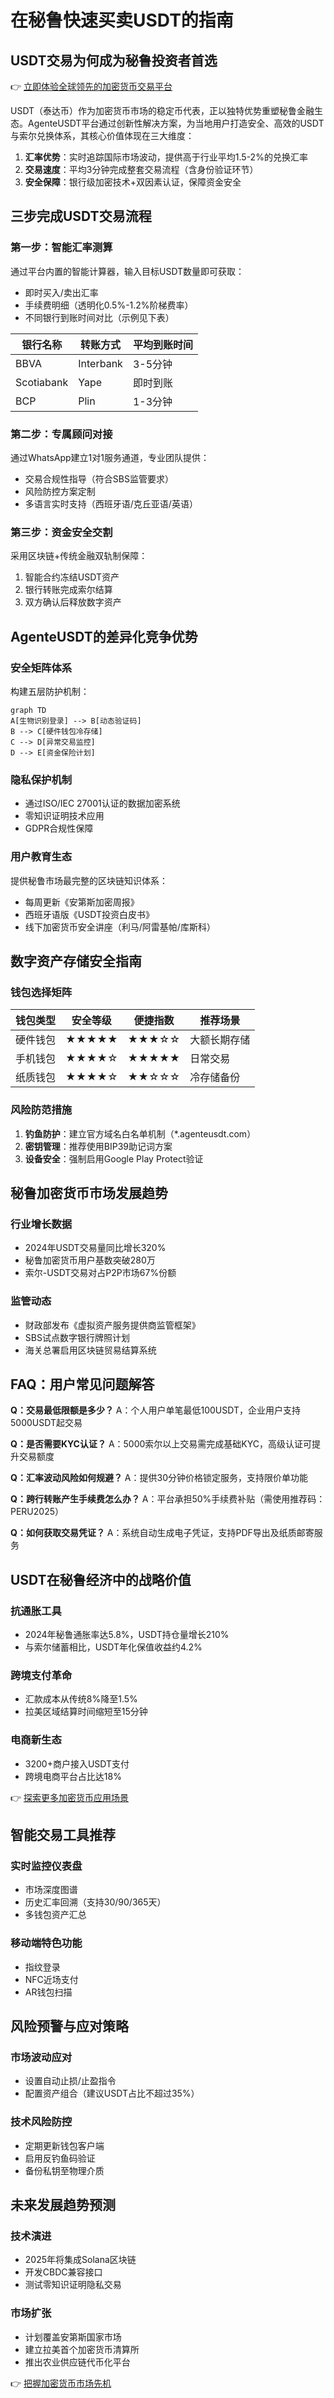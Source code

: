 # 在秘鲁快速买卖USDT的指南

## USDT交易为何成为秘鲁投资者首选
👉 [立即体验全球领先的加密货币交易平台](https://bit.ly/okx_welcome)

USDT（泰达币）作为加密货币市场的稳定币代表，正以独特优势重塑秘鲁金融生态。AgenteUSDT平台通过创新性解决方案，为当地用户打造安全、高效的USDT与索尔兑换体系，其核心价值体现在三大维度：

1. **汇率优势**：实时追踪国际市场波动，提供高于行业平均1.5-2%的兑换汇率
2. **交易速度**：平均3分钟完成整套交易流程（含身份验证环节）
3. **安全保障**：银行级加密技术+双因素认证，保障资金安全

## 三步完成USDT交易流程

### 第一步：智能汇率测算
通过平台内置的智能计算器，输入目标USDT数量即可获取：
- 即时买入/卖出汇率
- 手续费明细（透明化0.5%-1.2%阶梯费率）
- 不同银行到账时间对比（示例见下表）

| 银行名称 | 转账方式 | 平均到账时间 |
|---------|----------|--------------|
| BBVA    | Interbank | 3-5分钟      |
| Scotiabank | Yape     | 即时到账     |
| BCP     | Plin       | 1-3分钟      |

### 第二步：专属顾问对接
通过WhatsApp建立1对1服务通道，专业团队提供：
- 交易合规性指导（符合SBS监管要求）
- 风险防控方案定制
- 多语言实时支持（西班牙语/克丘亚语/英语）

### 第三步：资金安全交割
采用区块链+传统金融双轨制保障：
1. 智能合约冻结USDT资产
2. 银行转账完成索尔结算
3. 双方确认后释放数字资产

## AgenteUSDT的差异化竞争优势

### 安全矩阵体系
构建五层防护机制：
```mermaid
graph TD
A[生物识别登录] --> B[动态验证码]
B --> C[硬件钱包冷存储]
C --> D[异常交易监控]
D --> E[资金保险计划]
```

### 隐私保护机制
- 通过ISO/IEC 27001认证的数据加密系统
- 零知识证明技术应用
- GDPR合规性保障

### 用户教育生态
提供秘鲁市场最完整的区块链知识体系：
- 每周更新《安第斯加密周报》
- 西班牙语版《USDT投资白皮书》
- 线下加密货币安全讲座（利马/阿雷基帕/库斯科）

## 数字资产存储安全指南

### 钱包选择矩阵
| 钱包类型   | 安全等级 | 便捷指数 | 推荐场景          |
|------------|----------|----------|-------------------|
| 硬件钱包   | ★★★★★   | ★★★☆☆   | 大额长期存储      |
| 手机钱包   | ★★★★☆   | ★★★★★   | 日常交易          |
| 纸质钱包   | ★★★★☆   | ★★☆☆☆   | 冷存储备份        |

### 风险防范措施
1. **钓鱼防护**：建立官方域名白名单机制（*.agenteusdt.com）
2. **密钥管理**：推荐使用BIP39助记词方案
3. **设备安全**：强制启用Google Play Protect验证

## 秘鲁加密货币市场发展趋势

### 行业增长数据
- 2024年USDT交易量同比增长320%
- 秘鲁加密货币用户基数突破280万
- 索尔-USDT交易对占P2P市场67%份额

### 监管动态
- 财政部发布《虚拟资产服务提供商监管框架》
- SBS试点数字银行牌照计划
- 海关总署启用区块链贸易结算系统

## FAQ：用户常见问题解答

**Q：交易最低限额是多少？**
A：个人用户单笔最低100USDT，企业用户支持5000USDT起交易

**Q：是否需要KYC认证？**
A：5000索尔以上交易需完成基础KYC，高级认证可提升交易额度

**Q：汇率波动风险如何规避？**
A：提供30分钟价格锁定服务，支持限价单功能

**Q：跨行转账产生手续费怎么办？**
A：平台承担50%手续费补贴（需使用推荐码：PERU2025）

**Q：如何获取交易凭证？**
A：系统自动生成电子凭证，支持PDF导出及纸质邮寄服务

## USDT在秘鲁经济中的战略价值

### 抗通胀工具
- 2024年秘鲁通胀率达5.8%，USDT持仓量增长210%
- 与索尔储蓄相比，USDT年化保值收益约4.2%

### 跨境支付革命
- 汇款成本从传统8%降至1.5%
- 拉美区域结算时间缩短至15分钟

### 电商新生态
- 3200+商户接入USDT支付
- 跨境电商平台占比达18%

👉 [探索更多加密货币应用场景](https://bit.ly/okx_welcome)

## 智能交易工具推荐

### 实时监控仪表盘
- 市场深度图谱
- 历史汇率回溯（支持30/90/365天）
- 多钱包资产汇总

### 移动端特色功能
- 指纹登录
- NFC近场支付
- AR钱包扫描

## 风险预警与应对策略

### 市场波动应对
- 设置自动止损/止盈指令
- 配置资产组合（建议USDT占比不超过35%）

### 技术风险防控
- 定期更新钱包客户端
- 启用反钓鱼码验证
- 备份私钥至物理介质

## 未来发展趋势预测

### 技术演进
- 2025年将集成Solana区块链
- 开发CBDC兼容接口
- 测试零知识证明隐私交易

### 市场扩张
- 计划覆盖安第斯国家市场
- 建立拉美首个加密货币清算所
- 推出农业供应链代币化平台

👉 [把握加密货币市场先机](https://bit.ly/okx_welcome)